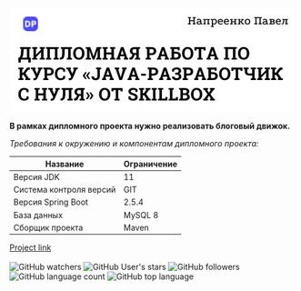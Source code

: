 ![](/images/logo.png)

**В рамках дипломного проекта нужно реализовать блоговый движок.**

*Требования к окружению и компонентам дипломного проекта:*

**Название**               |     **Ограничение**
---------------------------- | ----------------------
Версия JDK                   |     11
Система контроля версий      |     GIT
Версия Spring Boot           |     2.5.4
База данных                  |     MySQL 8
Сборщик проекта              |     Maven

<a href="https://napreenko-java-skillbox.herokuapp.com" class="button">Project link</a>
<br></br>
<img alt="GitHub watchers" src="https://img.shields.io/github/watchers/PavelNapreenko/blog-engine?color=green&style=plastic">
<img alt="GitHub User's stars" src="https://img.shields.io/github/stars/PavelNapreenko?color=blue&style=plastic">
<img alt="GitHub followers" src="https://img.shields.io/github/followers/PavelNapreenko?color=orange&style=plastic">
<img alt="GitHub language count" src="https://img.shields.io/github/languages/count/PavelNapreenko/blog-engine?style=plastic">
<img alt="GitHub top language" src="https://img.shields.io/github/languages/top/PavelNapreenko/blog-engine?color=yellow&style=plastic">


